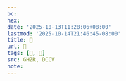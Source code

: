 ```yaml
---
bc:
hex:
date: '2025-10-13T11:28:06+08:00'
lastmod: '2025-10-14T21:46:45-08:00'
title: 󰛝
url: 󰛝
tags: [𡧙, 𡧙]
src: GHZR, DCCV
note:
---
```

